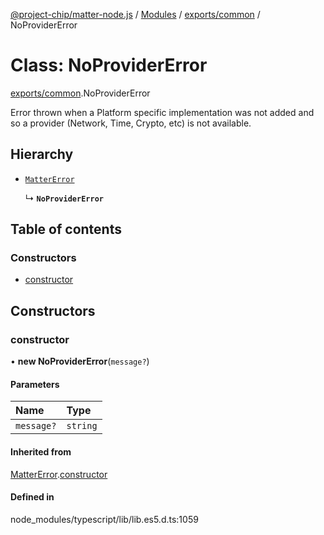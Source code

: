 [@project-chip/matter-node.js](../README.md) / [Modules](../modules.md) / [exports/common](../modules/exports_common.md) / NoProviderError

# Class: NoProviderError

[exports/common](../modules/exports_common.md).NoProviderError

Error thrown when a Platform specific implementation was not added and so a provider (Network, Time, Crypto, etc)
is not available.

## Hierarchy

- [`MatterError`](exports_common.MatterError.md)

  ↳ **`NoProviderError`**

## Table of contents

### Constructors

- [constructor](exports_common.NoProviderError.md#constructor)

## Constructors

### constructor

• **new NoProviderError**(`message?`)

#### Parameters

| Name | Type |
| :------ | :------ |
| `message?` | `string` |

#### Inherited from

[MatterError](exports_common.MatterError.md).[constructor](exports_common.MatterError.md#constructor)

#### Defined in

node_modules/typescript/lib/lib.es5.d.ts:1059
